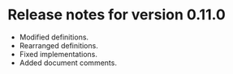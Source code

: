 # Release notes for version 0.11.0

- Modified definitions.
- Rearranged definitions.
- Fixed implementations.
- Added document comments.
